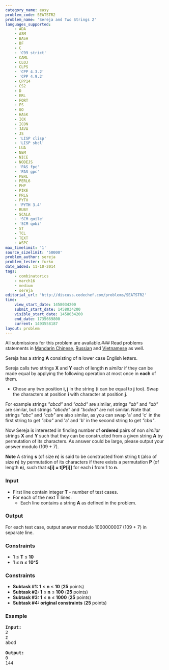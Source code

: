 ```yaml
---
category_name: easy
problem_code: SEATSTR2
problem_name: 'Sereja and Two Strings 2'
languages_supported:
    - ADA
    - ASM
    - BASH
    - BF
    - C
    - 'C99 strict'
    - CAML
    - CLOJ
    - CLPS
    - 'CPP 4.3.2'
    - 'CPP 4.9.2'
    - CPP14
    - CS2
    - D
    - ERL
    - FORT
    - FS
    - GO
    - HASK
    - ICK
    - ICON
    - JAVA
    - JS
    - 'LISP clisp'
    - 'LISP sbcl'
    - LUA
    - NEM
    - NICE
    - NODEJS
    - 'PAS fpc'
    - 'PAS gpc'
    - PERL
    - PERL6
    - PHP
    - PIKE
    - PRLG
    - PYTH
    - 'PYTH 3.4'
    - RUBY
    - SCALA
    - 'SCM guile'
    - 'SCM qobi'
    - ST
    - TCL
    - TEXT
    - WSPC
max_timelimit: '1'
source_sizelimit: '50000'
problem_author: sereja
problem_tester: furko
date_added: 11-10-2014
tags:
    - combinatorics
    - march16
    - medium
    - sereja
editorial_url: 'http://discuss.codechef.com/problems/SEATSTR2'
time:
    view_start_date: 1458034200
    submit_start_date: 1458034200
    visible_start_date: 1458034200
    end_date: 1735669800
    current: 1493558187
layout: problem
---
```

All submissions for this problem are available.###  Read problems statements in [Mandarin Chinese](http://www.codechef.com/download/translated/MARCH16/mandarin/SEATSTR2.pdf), [Russian](http://www.codechef.com/download/translated/MARCH16/russian/SEATSTR2.pdf) and [Vietnamese](http://www.codechef.com/download/translated/MARCH16/vietnamese/SEATSTR2.pdf) as well.

Sereja has a string **A** consisting of **n** lower case English letters.

Sereja calls two strings **X** and **Y** each of length **n** _similar_ if they can be made equal by applying the following operation at most once in **each** of them.

- Chose any two position **i, j** in the string (**i** can be equal to **j** too). Swap the characters at position **i** with character at position **j**.

For example strings _"abcd"_ and _"acbd"_ are similar, strings _"ab"_ and _"ab"_ are similar, but strings _"abcde"_ and _"bcdea"_ are not similar. Note that strings _"abc"_ and _"cab"_ are also similar, as you can swap 'a' and 'c' in the first string to get _"cba"_ and 'a' and 'b' in the second string to get _"cba"_.

Now Sereja is interested in finding number of **ordered** pairs of non _similar_ strings **X** and **Y** such that they can be constructed from a given string **A** by permutation of its characters. As answer could be large, please output your answer modulo (109 + 7).

**Note** 
A string **s** (of size **n**) is said to be constructed from string **t** (also of size **n**) by permutation of its characters if there exists a permutation **P** (of length **n**), such that **s\[i\] = t\[P\[i\]\]** for each **i** from 1 to **n**.

### Input

- First line contain integer **T** - number of test cases.
- For each of the next **T** lines: 
  - Each line contains a string **A** as defined in the problem.

### Output

For each test case, output answer modulo 1000000007 (109 + 7) in separate line.

### Constraints

- **1** ≤ **T** ≤  **10**
- **1** ≤ **n** ≤  **10^5**

### Constraints

- **Subtask #1:** **1** ≤ **n** ≤  **10**  (**25** points)
- **Subtask #2:** **1** ≤ **n** ≤  **100**  (**25** points)
- **Subtask #3:** **1** ≤ **n** ≤  **1000**  (**25** points)
- **Subtask #4:** **original constraints** (**25** points)

### Example

<pre><b>Input:</b>
2
z
abcd

<b>Output:</b>
0
144
</pre>